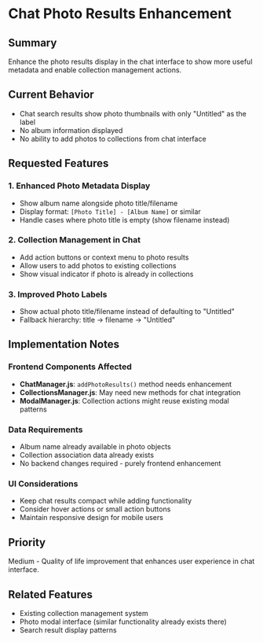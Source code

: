# Chat Photo Results Enhancement

## Summary
Enhance the photo results display in the chat interface to show more useful metadata and enable collection management actions.

## Current Behavior
- Chat search results show photo thumbnails with only "Untitled" as the label
- No album information displayed
- No ability to add photos to collections from chat interface

## Requested Features

### 1. Enhanced Photo Metadata Display
- Show album name alongside photo title/filename
- Display format: `[Photo Title] - [Album Name]` or similar
- Handle cases where photo title is empty (show filename instead)

### 2. Collection Management in Chat
- Add action buttons or context menu to photo results
- Allow users to add photos to existing collections
- Show visual indicator if photo is already in collections

### 3. Improved Photo Labels
- Show actual photo title/filename instead of defaulting to "Untitled"
- Fallback hierarchy: title → filename → "Untitled"

## Implementation Notes

### Frontend Components Affected
- **ChatManager.js**: `addPhotoResults()` method needs enhancement
- **CollectionsManager.js**: May need new methods for chat integration
- **ModalManager.js**: Collection actions might reuse existing modal patterns

### Data Requirements
- Album name already available in photo objects
- Collection association data already exists
- No backend changes required - purely frontend enhancement

### UI Considerations
- Keep chat results compact while adding functionality
- Consider hover actions or small action buttons
- Maintain responsive design for mobile users

## Priority
Medium - Quality of life improvement that enhances user experience in chat interface.

## Related Features
- Existing collection management system
- Photo modal interface (similar functionality already exists there)
- Search result display patterns